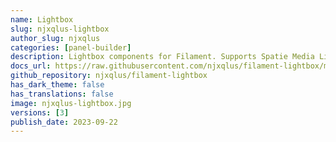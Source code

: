 ```yaml
---
name: Lightbox
slug: njxqlus-lightbox
author_slug: njxqlus
categories: [panel-builder]
description: Lightbox components for Filament. Supports Spatie Media Library
docs_url: https://raw.githubusercontent.com/njxqlus/filament-lightbox/main/README.md
github_repository: njxqlus/filament-lightbox
has_dark_theme: false
has_translations: false
image: njxqlus-lightbox.jpg
versions: [3]
publish_date: 2023-09-22
---
```

